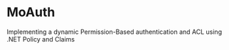 # MoAuth
Implementing a dynamic Permission-Based authentication and ACL using .NET Policy and Claims
